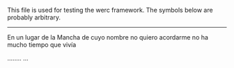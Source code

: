 This file is used for testing the werc framework. The symbols below are probably arbitrary.

---

En un lugar de la Mancha de cuyo nombre no quiero acordarme no ha mucho tiempo que vivía

........
...
